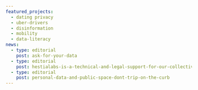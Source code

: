 ```yaml
---
featured_projects:
  - dating privacy
  - uber-drivers
  - disinformation
  - mobility
  - data-literacy
news:
  - type: editorial
    post: ask-for-your-data
  - type: editorial
    post: hestialabs-is-a-technical-and-legal-support-for-our-collective-explains-jessica-pidoux
  - type: editorial
    post: personal-data-and-public-space-dont-trip-on-the-curb
---
```

